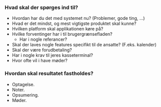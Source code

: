 ### Hvad skal der spørges ind til?
- Hvordan har du det med systemet nu? (Problemer, gode ting, ...)
- Hvad er det mindst, og mest vigtigste produktet skal kunne?
- Hvilken platform skal applikationen køre på?
- Hvilke forventinger har i til brugergrænsefladen?
	- Har i nogle referancer?
- Skal der laves nogle features specifikt til de ansatte? (F.eks. kalender)
- Skal der være forudbetaling?
- Har i nogle krav til jeres kasseterminal?
- Hvor ofte vil i have møder?

### Hvordan skal resultatet fastholdes?
- Optagelse.
- Noter.
- Opsumering.
- Møder.
